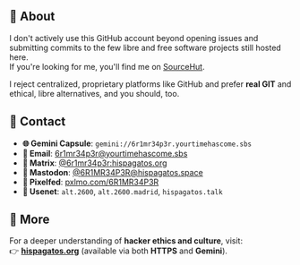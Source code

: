 ## 👤 About

I don't actively use this GitHub account beyond opening issues and submitting commits to the few libre and free software projects still hosted here.  
If you're looking for me, you'll find me on [SourceHut](https://sr.ht/~_6r1m_r34p3r/).  

I reject centralized, proprietary platforms like GitHub and prefer **real GIT** and ethical, libre alternatives, and you should, too.  

## 📡 Contact

- **🌐 Gemini Capsule**: `gemini://6r1mr34p3r.yourtimehascome.sbs`  
- **📧 Email**: [6r1mr34p3r@yourtimehascome.sbs](mailto:6r1mr34p3r@yourtimehascome.sbs)  
- **💬 Matrix**: [@6r1mr34p3r:hispagatos.org](https://matrix.to/#/@6r1mr34p3r:hispagatos.org)  
- **🐘 Mastodon**: [@6R1MR34P3R@hispagatos.space](https://hispagatos.space/@6R1MR34P3R)  
- **📸 Pixelfed**: [pxlmo.com/6R1MR34P3R](https://pxlmo.com/6R1MR34P3R)  
- **📰 Usenet**: `alt.2600`, `alt.2600.madrid`, `hispagatos.talk`  

## 🔗 More

For a deeper understanding of **hacker ethics and culture**, visit:  
👉 [**hispagatos.org**](https://hispagatos.org) (available via both **HTTPS** and **Gemini**).  
